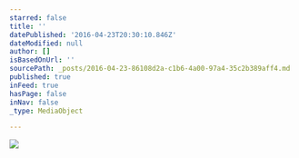 ```yaml
---
starred: false
title: ''
datePublished: '2016-04-23T20:30:10.846Z'
dateModified: null
author: []
isBasedOnUrl: ''
sourcePath: _posts/2016-04-23-86108d2a-c1b6-4a00-97a4-35c2b389aff4.md
published: true
inFeed: true
hasPage: false
inNav: false
_type: MediaObject

---
```

![](https://the-grid-user-content.s3-us-west-2.amazonaws.com/16116e36-f5fd-4cf4-b9d5-6fda96b3ca2c.jpg)